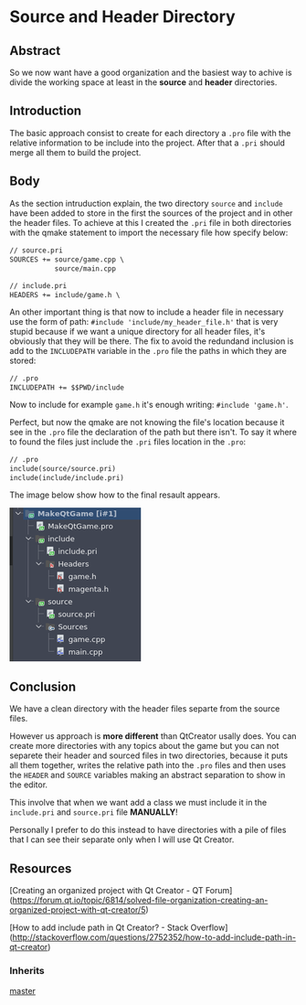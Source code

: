 # Source and Header Directory

## Abstract
So we now want have a good organization and the basiest way to achive is
divide the working space at least in the **source** and **header** directories.

## Introduction
The basic approach consist to create for each directory a `.pro` file with the
relative information to be include into the project. After that a `.pri` should
merge all them to build the project.

## Body
As the section intruduction explain, the two directory `source` and `include`
have been added to store in the first the sources of the project and in other
the header files. To achieve at this I created the `.pri` file in both
directories with the qmake statement to import the necessary file how specify
below:

```
// source.pri
SOURCES += source/game.cpp \
           source/main.cpp
```

```
// include.pri
HEADERS += include/game.h \
```

An other important thing is that now to include a header file in necessary use
the form of path: `#include 'include/my_header_file.h'` that is very stupid 
because if we want a unique directory for all header files, it's obviously that
they will be there. The fix to avoid the redundand inclusion is add to the
`INCLUDEPATH`  variable in the `.pro` file the paths in which they are stored:

```
// .pro
INCLUDEPATH += $$PWD/include
```

Now to include for example `game.h` it's enough writing: `#include 'game.h'`.

Perfect, but now the qmake are not knowing the file's location because it see
in the `.pro` file the declaration of the path but there isn't. To say it where
to found the files just include the `.pri` files location in the `.pro`:

```
// .pro
include(source/source.pri)
include(include/include.pri)
```

The image below show how to the final resault appears.

![Tree directory project](resource/img/creator_tree_project.png)

## Conclusion
We have a clean directory with the header files separte from the source files.

However us approach is **more different** than QtCreator usally does. You can
create more directories with any topics about the game but you can not separete
their header and sourced files in two directories, because it puts all them
together, writes the relative path into the `.pro` files and then uses the
`HEADER` and `SOURCE` variables making an abstract separation to show in the
editor.

This involve that when we want add a class we must include it in the
`include.pri` and `source.pri` file **MANUALLY**!

Personally I prefer to do this instead to have directories with a pile of files
that I can see their separate only when I will use Qt Creator.

## Resources
[Creating an organized project with Qt Creator - QT Forum]
(https://forum.qt.io/topic/6814/solved-file-organization-creating-an-organized-project-with-qt-creator/5)

[How to add include path in Qt Creator? - Stack Overflow]
(http://stackoverflow.com/questions/2752352/how-to-add-include-path-in-qt-creator)

### Inherits
[master](https://github.com/korut94/MakeQtGame)

